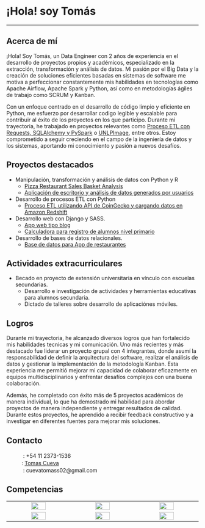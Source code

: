 # ¡Hola! soy Tomás
---
## Acerca de mí
¡Hola! Soy Tomás, un Data Engineer con 2 años de experiencia en el desarrollo de proyectos propios y académicos, especializado en la extracción, transformación y análisis de datos. Mi pasión por el Big Data y la creación de soluciones eficientes basadas en sistemas de software me motiva a perfeccionar constantemente mis habilidades en tecnologías como Apache Airflow, Apache Spark y Python, así como en metodologías ágiles de trabajo como SCRUM y Kanban.

Con un enfoque centrado en el desarrollo de código limpio y eficiente en Python, me esfuerzo por desarrollar codigo legible y escalable para contribuir al éxito de los proyectos en los que participo. Durante mi trayectoria, he trabajado en proyectos relevantes como [Proceso ETL con Requests, SQLAlchemy y PySpark](https://github.com/CuevaTomasArg/51940-CuevaTomas) o [UNLPImage](https://github.com/CuevaTomasArg/UNLPImage), entre otros. Estoy comprometido a seguir creciendo en el campo de la ingeniería de datos y los sistemas, aportando mi conocimiento y pasión a nuevos desafíos.

## Proyectos destacados
* Manipulación, transformación y análisis de datos con Python y R
  *   [Pizza Restaurant Sales Basket Analysis](https://github.com/CuevaTomasArg/Basket_analysis_R)
  *   [Aplicación de escritorio y análisis de datos generados por usuarios](https://github.com/CuevaTomasArg/UNLPImage)
* Desarrollo de procesos ETL con Python
  * [Proceso ETL utilizando API de CoinGecko y cargando datos en Amazon Redshift](https://github.com/CuevaTomasArg/51940-CuevaTomas)
* Desarrollo web con Django y SASS.
  * [App web tipo blog](https://github.com/CuevaTomasArg/Blog_django)
  * [Calculadora para registro de alumnos nivel primario](https://github.com/CuevaTomasArg/Sea-registers)
* Desarrollo de bases de datos relacionales.
  * [Base de datos para App de restaurantes](https://github.com/CuevaTomasArg/43410_TomasCueva)

## Actividades extracurriculares
* Becado en proyecto de extensión universitaria en vínculo con escuelas secundarias.
  * Desarrollo e investigación de actividades y herramientas educativas para alumnos secundaria.
  * Dictado de talleres sobre desarrollo de aplicaciónes móviles.

## Logros
Durante mi trayectoria, he alcanzado diversos logros que han fortalecido mis habilidades tecnicas y mi comunicación. Uno más recientes y más destacado fue liderar un proyecto grupal con 4 integrantes, donde asumí la responsabilidad de definir la arquitectura del software, realizar el análisis de datos y gestionar la implementación de la metodología Kanban. Esta experiencia me permitió mejorar mi capacidad de colaborar eficazmente en equipos multidisciplinarios y enfrentar desafíos complejos con una buena colaboración.

Además, he completado con éxito más de 5 proyectos académicos de manera individual, lo que ha demostrado mi habilidad para abordar proyectos de manera independiente y entregar resultados de calidad. Durante estos proyectos, he aprendido a recibir feedback constructivo y a investigar en diferentes fuentes para mejorar mis soluciones.


## Contacto

<ul style="list-style-type: none">
  <li><img src="https://www.vectorlogo.zone/logos/whatsapp/whatsapp-tile.svg" width="16px"> : +54 11 2373-1536</li>
  <li><img src="https://www.vectorlogo.zone/logos/linkedin/linkedin-tile.svg" width="16px">: <a href="https://www.linkedin.com/in/data-engineer-analytics-science-python-r/" width="10%">Tomas Cueva</a>
</li>
  <li><img src="https://www.vectorlogo.zone/logos/gmail/gmail-tile.svg" width="16px"> : cuevatomass02@gmail.com
</li>
</ul>

## Competencias
<table align="center" style="text-align: center;">
  <tbody widht= "10%">
  <tr>
    <td width="5%" align="center" style="vertical-align: middle;"><a href="#" width="10%"><img src="https://www.vectorlogo.zone/logos/python/python-icon.svg" width="50%"></a></td>
    <td width="5%" align="center" style="vertical-align: middle;"><a href="#" width="10%"><img src="https://www.vectorlogo.zone/logos/scala-lang/scala-lang-icon.svg" width="50%"></a></td>
    <td width="5%" align="center" style="vertical-align: middle;"><a href="#" width="10%"><img src="https://www.vectorlogo.zone/logos/apache_spark/apache_spark-ar21.svg" width="50%"></a></td>
  </tr>
  <tr>
    <td width="5%" align="center" style="vertical-align: middle;"><a href="#" width="10%"><img src="https://www.vectorlogo.zone/logos/mysql/mysql-icon.svg" width="50%"></a></td>
    <td width="5%" align="center" style="vertical-align: middle;"><a href="#" width="10%"><img src="https://www.vectorlogo.zone/logos/git-scm/git-scm-icon.svg" width="50%"></a></td>
    <td width="5%" align="center" style="vertical-align: middle;"><a href="#" width="10%"><img src="https://www.vectorlogo.zone/logos/docker/docker-tile.svg" width="50%"></a></td>
  </tr>
  <tbody> 
</table>
